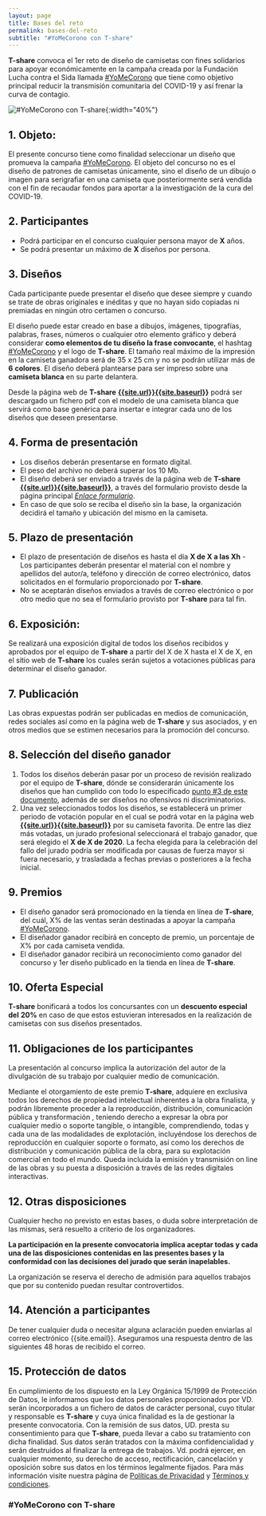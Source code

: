 ```yaml
---
layout: page
title: Bases del reto
permalink: bases-del-reto
subtitle: "#YoMeCorono con T-share"
---
```


**T-share** convoca el 1er reto de diseño de camisetas con fines solidarios para apoyar económicamente en la campaña creada por la Fundación Lucha contra el Sida llamada [#YoMeCorono](https://www.yomecorono.com/) que tiene como objetivo principal reducir la transmisión comunitaria del COVID-19 y así frenar la curva de contagio.

![#YoMeCorono con T-share]({{site.baseurl}}assets/img/t-share-YoMeCorono.png){:width="40%"}

## 1. Objeto:

El presente concurso tiene como finalidad seleccionar un diseño que promueva la campaña [#YoMeCorono](www.yomecorono.com). El objeto del concurso no es el diseño de patrones de camisetas únicamente, sino el diseño de un dibujo o imagen para serigrafiar en una camiseta que posteriormente será vendida con el fin de recaudar fondos para aportar a la investigación de la cura del COVID-19.

## 2. Participantes

- Podrá participar en el concurso cualquier persona mayor de **X** años.  
- Se podrá presentar un máximo de **X** diseños por persona.

## 3.  Diseños

Cada participante puede presentar el diseño que desee siempre y cuando se trate de obras originales e inéditas y que no hayan sido copiadas ni premiadas en ningún otro certamen o concurso.

El diseño puede estar creado en base a dibujos, imágenes, tipografías, palabras, frases, números o cualquier otro elemento gráfico y deberá considerar **como elementos de tu diseño la frase convocante**, el hashtag [#YoMeCorono](www.yomecorono.com) y el logo de **T-share**. El tamaño real máximo de la impresión en la camiseta ganadora será de 35 x 25 cm y no se podrán utilizar más de  **6**  **colores**. El diseño deberá plantearse para ser impreso sobre una  **camiseta blanca**  en su parte delantera.

Desde  la página web de **T-share** [**{{site.url}}{{site.baseurl}}**]({{site.url}}{{site.baseurl}}) podrá ser descargado un fichero pdf con el modelo de una camiseta blanca que servirá como base genérica para insertar e integrar cada uno de los diseños que deseen presentarse.

## 4. Forma de presentación

- Los diseños deberán presentarse en formato digital. 
- El peso del archivo no deberá superar los 10 Mb.
- El diseño deberá ser enviado a través de la página web de **T-share** [**{{site.url}}{{site.baseurl}}**]({{site.url}}{{site.baseurl}}), a través del formulario provisto desde la página principal [*Enlace formulario*](). 
- En caso de que solo se reciba el diseño sin la base, la organización decidirá el tamaño y ubicación del mismo en la camiseta.

## 5. Plazo de presentación

- El plazo de presentación de diseños es hasta el día **X de X a las Xh** - Los participantes deberán presentar el material con el nombre y apellidos del autor/a, teléfono y dirección de correo electrónico, datos solicitados en el formulario proporcionado por **T-share**. 
- No se aceptarán diseños enviados a través de correo electrónico o por otro medio que no sea el formulario provisto por **T-share** para tal fin.

## 6. Exposición:

Se realizará una exposición digital de todos los diseños recibidos y aprobados por el equipo de **T-share** a partir del X de X hasta el X de X, en el sitio web de **T-share** los cuales serán sujetos a votaciones públicas para determinar el diseño ganador.

## 7. Publicación

Las obras expuestas podrán ser publicadas en medios de comunicación, redes sociales así como en la página web de **T-share** y sus asociados, y en otros medios que se estimen necesarios para la promoción del concurso.

## 8. Selección del diseño ganador

1. Todos los diseños deberán pasar por un proceso de revisión realizado por el equipo de **T-share**, dónde se considerarán únicamente los diseños que han cumplido con todo lo especificado [punto #3 de este documento](), además de ser diseños no ofensivos ni discriminatorios.
2. Una vez seleccionados todos los diseños, se establecerá un primer periodo de votación popular en el cual se podrá votar en la página web [**{{site.url}}{{site.baseurl}}**]({{site.url}}{{site.baseurl}}) por su camiseta favorita. De entre las diez más votadas, un jurado profesional seleccionará el trabajo ganador, que será elegido el **X de X de 2020**. La fecha elegida para la celebración del fallo del jurado podría ser modificada por causas de fuerza mayor si fuera necesario, y trasladada a fechas previas o posteriores a la fecha inicial.

## 9. Premios
- El diseño ganador será promocionado en la tienda en línea de **T-share**, del cuál, X% de las ventas serán destinadas a apoyar la campaña [#YoMeCorono](www.yomecorono.com).
- El diseñador ganador recibirá en concepto de premio, un porcentaje de X% por cada camiseta vendida. 
- El diseñador ganador recibirá un reconocimiento como ganador del concurso y 1er diseño publicado en la tienda en línea de **T-share**.

## 10. Oferta Especial

**T-share** bonificará a todos los concursantes con un **descuento especial del**  **20%**  en caso de que estos estuvieran interesados en la realización de camisetas con sus diseños presentados.

## 11. Obligaciones de los participantes

La presentación al concurso implica la autorización del autor de la divulgación de su trabajo por cualquier medio de comunicación.

Mediante el otorgamiento de este premio **T-share**, adquiere en exclusiva todos los derechos de propiedad intelectual inherentes a la obra finalista, y podrán libremente proceder a la reproducción, distribución, comunicación pública y transformación , teniendo derecho a expresar la obra por cualquier medio o soporte tangible, o intangible, comprendiendo, todas y cada una de las modalidades de explotación, incluyéndose los derechos de reproducción en cualquier soporte o formato, así como los derechos de distribución y comunicación pública de la obra, para su explotación comercial en todo el mundo. Queda incluida la emisión y transmisión on line de las obras y su puesta a disposición a través de las redes digitales interactivas.

## 12. Otras disposiciones

Cualquier hecho no previsto en estas bases, o duda sobre interpretación de las mismas, será resuelto a criterio de los organizadores.

**La participación en la presente convocatoria implica aceptar todas y cada una de las disposiciones contenidas en las presentes bases y la conformidad con las decisiones del jurado que serán inapelables.**

La organización se reserva el derecho de admisión para aquellos trabajos que por su contenido puedan resultar controvertidos.

## 14. Atención a participantes

De tener cualquier duda o necesitar alguna aclaración pueden enviarlas al correo electrónico {{site.email}}. Aseguramos una respuesta dentro de las siguientes 48 horas de recibido el correo.

## 15. Protección de datos

En cumplimiento de los dispuesto en la Ley Orgánica 15/1999 de Protección de Datos, le informamos que los datos personales proporcionados por VD. serán incorporados a un fichero de datos de carácter personal, cuyo titular y responsable es **T-share** y cuya única finalidad es la de gestionar la presente convocatoria. Con la remisión de sus datos, UD. presta su consentimiento para que **T-share**, pueda llevar a cabo su tratamiento con dicha finalidad. Sus datos serán tratados con la máxima confidencialidad y serán destruidos al finalizar la entrega de trabajos. Vd. podrá ejercer, en cualquier momento, su derecho de acceso, rectificación, cancelación y oposición sobre sus datos en los términos legalmente fijados.
Para más información visite nuestra página de [Políticas de Privacidad](/politica) y [Términos y condiciones](/terminos-condiciones).

### #YoMeCorono con T-share
